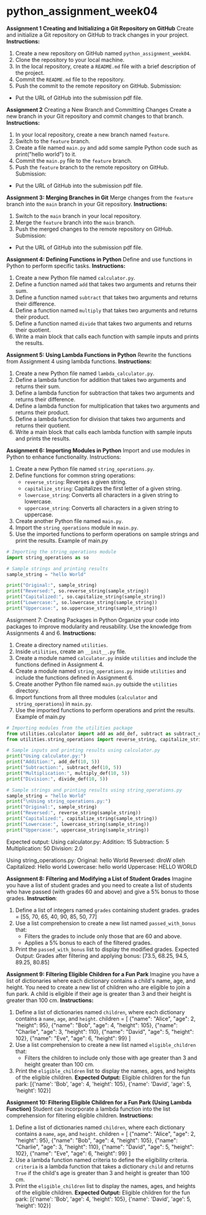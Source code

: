 # python_assignment_week04

**Assignment 1**
**Creating and Initializing a Git Repository on GitHub**
Create and initialize a Git repository on GitHub to track changes in your project.
**Instructions:**
1. Create a new repository on GitHub named `python_assignment_week04`.
2. Clone the repository to your local machine.
3. In the local repository, create a `README.md` file with a brief description of the project.
4. Commit the `README.md` file to the repository.
5. Push the commit to the remote repository on GitHub.
Submission:
- Put the URL of GitHub into the submission pdf file.


**Assignment 2**
Creating a New Branch and Committing Changes
Create a new branch in your Git repository and commit changes to that branch.
**Instructions:**
1. In your local repository, create a new branch named `feature`.
2. Switch to the `feature` branch.
3. Create a file named `main.py` and add some sample Python code such as print("hello world") to it.
4. Commit the `main.py` file to the `feature` branch.
5. Push the `feature` branch to the remote repository on GitHub.
Submission:
- Put the URL of GitHub into the submission pdf file.


**Assignment 3: Merging Branches in Git**
Merge changes from the `feature` branch into the `main` branch in your Git repository.
**Instructions:**
1. Switch to the `main` branch in your local repository.
2. Merge the `feature` branch into the `main` branch.
3. Push the merged changes to the remote repository on GitHub.
Submission:
- Put the URL of GitHub into the submission pdf file.


**Assignment 4: Defining Functions in Python**
Define and use functions in Python to perform specific tasks.
**Instructions:**
1. Create a new Python file named `calculator.py`.
2. Define a function named `add` that takes two arguments and returns their sum.
3. Define a function named `subtract` that takes two arguments and returns their difference.
4. Define a function named `multiply` that takes two arguments and returns their product.
5. Define a function named `divide` that takes two arguments and returns their quotient.
6. Write a main block that calls each function with sample inputs and prints the results.


**Assignment 5: Using Lambda Functions in Python**
Rewrite the functions from Assignment 4 using lambda functions.
**Instructions:**
1. Create a new Python file named `lambda_calculator.py`.
2. Define a lambda function for addition that takes two arguments and returns their sum.
3. Define a lambda function for subtraction that takes two arguments and returns their difference.
4. Define a lambda function for multiplication that takes two arguments and returns their product.
5. Define a lambda function for division that takes two arguments and returns their quotient.
6. Write a main block that calls each lambda function with sample inputs and prints the results.


**Assignment 6: Importing Modules in Python**
Import and use modules in Python to enhance functionality.
Instructions:
1. Create a new Python file named `string_operations.py`.
2. Define functions for common string operations:
    - `reverse_string`: Reverses a given string.
    - `capitalize_string`: Capitalizes the first letter of a given string.
    - `lowercase_string`: Converts all characters in a given string to lowercase.
    - `uppercase_string`: Converts all characters in a given string to uppercase.
3. Create another Python file named `main.py`.
4. Import the `string_operations` module in `main.py`.
5. Use the imported functions to perform operations on sample strings and print the results.
Example of main.py
```python
# Importing the string_operations module
import string_operations as so

# Sample strings and printing results
sample_string = "hello World"

print("Original:", sample_string)
print("Reversed:", so.reverse_string(sample_string))
print("Capitalized:", so.capitalize_string(sample_string))
print("Lowercase:", so.lowercase_string(sample_string))
print("Uppercase:", so.uppercase_string(sample_string))
```

Assignment 7: Creating Packages in Python
Organize your code into packages to improve modularity and reusability. Use the knowledge from Assignments 4 and 6.
**Instructions:**
1. Create a directory named `utilities`.
2. Inside `utilities`, create an `__init__.py` file.
3. Create a module named `calculator.py` inside `utilities` and include the functions defined in Assignment 4.
5. Create a module named `string_operations.py` inside `utilities` and include the functions defined in Assignment 6.
6. Create another Python file named `main.py` outside the `utilities` directory.
7. Import functions from all three modules (`calculator` and `string_operations`) in `main.py`.
8. Use the imported functions to perform operations and print the results.
Example of main.py
```python
# Importing modules from the utilities package
from utilities.calculator import add as add_def, subtract as subtract_def, multiply as multiply_def, divide as divide_def
from utilities.string_operations import reverse_string, capitalize_string, lowercase_string, uppercase_string

# Sample inputs and printing results using calculator.py
print("Using calculator.py:")
print("Addition:", add_def(10, 5))
print("Subtraction:", subtract_def(10, 5))
print("Multiplication:", multiply_def(10, 5))
print("Division:", divide_def(10, 5))

# Sample strings and printing results using string_operations.py
sample_string = "hello World"
print("\nUsing string_operations.py:")
print("Original:", sample_string)
print("Reversed:", reverse_string(sample_string))
print("Capitalized:", capitalize_string(sample_string))
print("Lowercase:", lowercase_string(sample_string))
print("Uppercase:", uppercase_string(sample_string))

```

Expected output:
Using calculator.py:
Addition: 15
Subtraction: 5
Multiplication: 50
Division: 2.0

Using string_operations.py:
Original: hello World
Reversed: dlroW olleh
Capitalized: Hello world
Lowercase: hello world
Uppercase: HELLO WORLD


**Assignment 8: Filtering and Modifying a List of Student Grades**
Imagine you have a list of student grades and you need to create a list of students who have passed (with grades 60 and above) and give a 5% bonus to those grades.
**Instruction**:
1. Define a list of integers named `grades` containing student grades.
   grades = [55, 70, 65, 40, 90, 85, 50, 77]
2. Use a list comprehension to create a new list named `passed_with_bonus` that:
    - Filters the grades to include only those that are 60 and above.
    - Applies a 5% bonus to each of the filtered grades.
3. Print the `passed_with_bonus` list to display the modified grades.
Expected Output:
Grades after filtering and applying bonus: [73.5, 68.25, 94.5, 89.25, 80.85]


**Assignment 9: Filtering Eligible Children for a Fun Park**
Imagine you have a list of dictionaries where each dictionary contains a child's name, age, and height. You need to create a new list of children who are eligible to join a fun park. A child is eligible if their age is greater than 3 and their height is greater than 100 cm.
**Instructions:**
1. Define a list of dictionaries named `children`, where each dictionary contains a `name`, `age`, and `height`.
   children = [ {"name": "Alice", "age": 2, "height": 95}, {"name": "Bob", "age": 4, "height": 105}, {"name": "Charlie", "age": 3, "height": 110}, {"name": "David", "age": 5, "height": 102}, {"name": "Eve", "age": 6, "height": 99} ]
2. Use a list comprehension to create a new list named `eligible_children` that:
    - Filters the children to include only those with age greater than 3 and height greater than 100 cm.
3. Print the `eligible_children` list to display the names, ages, and heights of the eligible children.
**Expected Output:**
Eligible children for the fun park: [{'name': 'Bob', 'age': 4, 'height': 105}, {'name': 'David', 'age': 5, 'height': 102}]


**Assignment 10: Filtering Eligible Children for a Fun Park (Using Lambda Function)**
Student can incorporate a lambda function into the list comprehension for filtering eligible children.
**Instructions:**
1. Define a list of dictionaries named `children`, where each dictionary contains a `name`, `age`, and `height`.
   children = [ {"name": "Alice", "age": 2, "height": 95}, {"name": "Bob", "age": 4, "height": 105}, {"name": "Charlie", "age": 3, "height": 110}, {"name": "David", "age": 5, "height": 102}, {"name": "Eve", "age": 6, "height": 99} ]
2. Use a lambda function named criteria to define the eligibility criteria. `criteria` is a lambda function that takes a dictionary `child` and returns `True` if the child's age is greater than 3 and height is greater than 100 cm.
3. Print the `eligible_children` list to display the names, ages, and heights of the eligible children.
**Expected Output:**
Eligible children for the fun park: [{'name': 'Bob', 'age': 4, 'height': 105}, {'name': 'David', 'age': 5, 'height': 102}]